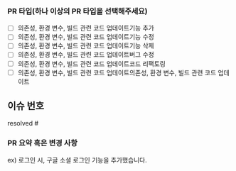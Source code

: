 ### PR 타입(하나 이상의 PR 타입을 선택해주세요)
- [ ] 의존성, 환경 변수, 빌드 관련 코드 업데이트기능 추가
- [ ] 의존성, 환경 변수, 빌드 관련 코드 업데이트기능 수정
- [ ] 의존성, 환경 변수, 빌드 관련 코드 업데이트기능 삭제
- [ ] 의존성, 환경 변수, 빌드 관련 코드 업데이트버그 수정
- [ ] 의존성, 환경 변수, 빌드 관련 코드 업데이트코드 리팩토링
- [ ] 의존성, 환경 변수, 빌드 관련 코드 업데이트의존성, 환경 변수, 빌드 관련 코드 업데이트

## 이슈 번호
resolved #

### PR 요약 혹은 변경 사항
ex) 로그인 시, 구글 소셜 로그인 기능을 추가했습니다.

